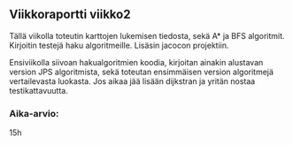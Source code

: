## Viikkoraportti viikko2
Tällä viikolla toteutin karttojen lukemisen tiedosta, sekä A* ja BFS algoritmit. Kirjoitin testejä haku algoritmeille. Lisäsin jacocon projektiin. 

Ensiviikolla siivoan hakualgoritmien koodia, kirjoitan ainakin alustavan version JPS algoritmista, sekä toteutan ensimmäisen version algoritmejä vertailevasta luokasta. Jos aikaa jää lisään dijkstran ja yritän nostaa testikattavuutta. 


### Aika-arvio:
15h